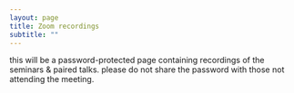 ```yaml
---
layout: page
title: Zoom recordings
subtitle: ""
---
```


this will be a password-protected page containing recordings of the seminars & paired talks. please do not share the password with those not attending the meeting.

